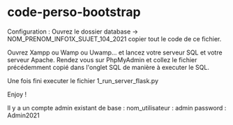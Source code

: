# code-perso-bootstrap
Configuration :
Ouvrez  le dossier database -> NOM_PRENOM_INFO1X_SUJET_104_2021 copier tout le code de ce fichier.

Ouvrez Xampp ou Wamp ou Uwamp... et lancez votre serveur SQL et votre serveur Apache. Rendez vous sur PhpMyAdmin et collez le fichier précédemment copié dans l'onglet SQL de manière à executer le SQL.

Une fois fini executer le fichier 1_run_server_flask.py

Enjoy !

Il y a un compte admin existant de base :
nom_utilisateur : admin
password : Admin2021
